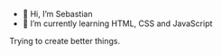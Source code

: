 - 👋 Hi, I’m Sebastian
- 🌱 I’m currently learning HTML, CSS and JavaScript

Trying to create better things.
